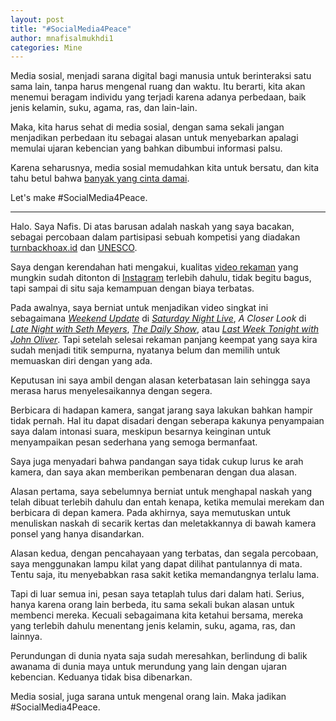 ```yaml
---
layout: post
title: "#SocialMedia4Peace"
author: mnafisalmukhdi1
categories: Mine
---
```

Media sosial, menjadi sarana digital bagi manusia untuk berinteraksi satu sama lain, tanpa harus mengenal ruang dan waktu. Itu berarti, kita akan menemui beragam individu yang terjadi karena adanya perbedaan, baik jenis kelamin, suku, agama, ras, dan lain-lain.

Maka, kita harus sehat di media sosial, dengan sama sekali jangan menjadikan perbedaan itu sebagai alasan untuk menyebarkan apalagi memulai ujaran kebencian yang bahkan dibumbui informasi palsu.

Karena seharusnya, media sosial memudahkan kita untuk bersatu, dan kita tahu betul bahwa [banyak yang cinta damai](https://youtu.be/RZaW_bq6wxo?t=46).

Let's make #SocialMedia4Peace.

***

Halo. Saya Nafis.
Di atas barusan adalah naskah yang saya bacakan, sebagai percobaan dalam partisipasi sebuah kompetisi yang diadakan [turnbackhoax.id](https://turnbackhoax.id) dan [UNESCO](https://unesco.org).

Saya dengan kerendahan hati mengakui, kualitas [video rekaman](https://www.instagram.com/p/CfPx-PGA-XG/) yang mungkin sudah ditonton di [Instagram](https://instagram.com/mnafisalmukhdi1) terlebih dahulu, tidak begitu bagus, tapi sampai di situ saja kemampuan dengan biaya terbatas.

Pada awalnya, saya berniat untuk menjadikan video singkat ini sebagaimana *[Weekend Update](https://en.wikipedia.org/wiki/Weekend_Update)* di *[Saturday Night Live](https://en.wikipedia.org/wiki/Saturday_Night_Live)*, *A Closer Look* di *[Late Night with Seth Meyers](https://en.wikipedia.org/wiki/Late_Night_with_Seth_Meyers)*, *[The Daily Show](https://en.wikipedia.org/wiki/The_Daily_Show)*, atau *[Last Week Tonight with John Oliver](https://en.wikipedia.org/wiki/Last_Week_Tonight)*. Tapi setelah selesai rekaman panjang keempat yang saya kira sudah menjadi titik sempurna, nyatanya belum dan memilih untuk memuaskan diri dengan yang ada.

Keputusan ini saya ambil dengan alasan keterbatasan lain sehingga saya merasa harus menyelesaikannya dengan segera.

Berbicara di hadapan kamera, sangat jarang saya lakukan bahkan hampir tidak pernah. Hal itu dapat disadari dengan seberapa kakunya penyampaian saya dalam intonasi suara, meskipun besarnya keinginan untuk menyampaikan pesan sederhana yang semoga bermanfaat.

Saya juga menyadari bahwa pandangan saya tidak cukup lurus ke arah kamera, dan saya akan memberikan pembenaran dengan dua alasan.

Alasan pertama, saya sebelumnya berniat untuk menghapal naskah yang telah dibuat terlebih dahulu dan entah kenapa, ketika memulai merekam dan berbicara di depan kamera. Pada akhirnya, saya memutuskan untuk menuliskan naskah di secarik kertas dan meletakkannya di bawah kamera ponsel yang hanya disandarkan.

Alasan kedua, dengan pencahayaan yang terbatas, dan segala percobaan, saya menggunakan lampu kilat yang dapat dilihat pantulannya di mata. Tentu saja, itu menyebabkan rasa sakit ketika memandangnya terlalu lama.

Tapi di luar semua ini, pesan saya tetaplah tulus dari dalam hati. Serius, hanya karena orang lain berbeda, itu sama sekali bukan alasan untuk membenci mereka. Kecuali sebagaimana kita ketahui bersama, mereka yang terlebih dahulu menentang jenis kelamin, suku, agama, ras, dan lainnya.

Perundungan di dunia nyata saja sudah meresahkan, berlindung di balik awanama di dunia maya untuk merundung yang lain dengan ujaran kebencian. Keduanya tidak bisa dibenarkan.

Media sosial, juga sarana untuk mengenal orang lain. Maka jadikan #SocialMedia4Peace.
